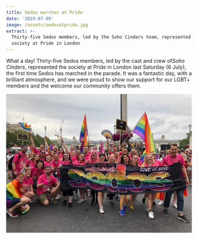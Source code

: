 ```yaml
---
title: Sedos marches at Pride
date: '2019-07-09'
image: /assets/sedosatpride.jpg
extract: >-
  Thirty-five Sedos members, led by the Soho Cinders team, represented the
  society at Pride in London
---
```

What a day! Thirty-five Sedos members, led by the cast and crew of*Soho Cinders*, represented the society at Pride in London last Saturday (6 July), the first time Sedos has marched in the parade. It was a fantastic day, with a brilliant atmosphere, and we were proud to show our support for our LGBT+ members and the welcome our community offers them.

![](/assets/sedosatpride.jpg)
